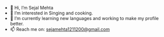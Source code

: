 - 👋 Hi, I’m Sejal Mehta 
- 👀 I’m interested in Singing and cooking.
- 🌱 I’m currently learning new languages and working to make my profile better. 
- 📫 Reach me on: sejamehta1211200@gmail.com

<!---
Sejalm12/Sejalm12 is a ✨ special ✨ repository because its `README.md` (this file) appears on your GitHub profile.
You can click the Preview link to take a look at your changes.
--->
